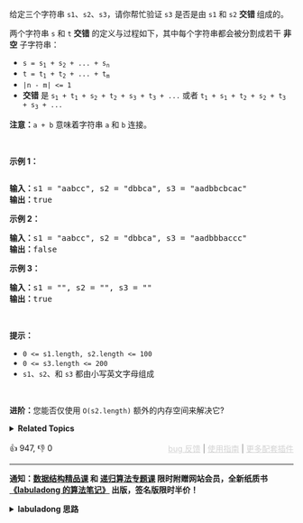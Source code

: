 <p>给定三个字符串&nbsp;<code>s1</code>、<code>s2</code>、<code>s3</code>，请你帮忙验证&nbsp;<code>s3</code>&nbsp;是否是由&nbsp;<code>s1</code>&nbsp;和&nbsp;<code>s2</code><em> </em><strong>交错 </strong>组成的。</p>

<p>两个字符串 <code>s</code> 和 <code>t</code> <strong>交错</strong> 的定义与过程如下，其中每个字符串都会被分割成若干 <strong>非空</strong> 子字符串：</p>

<ul> 
 <li><code>s = s<sub>1</sub> + s<sub>2</sub> + ... + s<sub>n</sub></code></li> 
 <li><code>t = t<sub>1</sub> + t<sub>2</sub> + ... + t<sub>m</sub></code></li> 
 <li><code>|n - m| &lt;= 1</code></li> 
 <li><strong>交错</strong> 是 <code>s<sub>1</sub> + t<sub>1</sub> + s<sub>2</sub> + t<sub>2</sub> + s<sub>3</sub> + t<sub>3</sub> + ...</code> 或者 <code>t<sub>1</sub> + s<sub>1</sub> + t<sub>2</sub> + s<sub>2</sub> + t<sub>3</sub> + s<sub>3</sub> + ...</code></li> 
</ul>

<p><strong>注意：</strong><code>a + b</code> 意味着字符串 <code>a</code> 和 <code>b</code> 连接。</p>

<p>&nbsp;</p>

<p><strong>示例 1：</strong></p> 
<img alt="" src="https://assets.leetcode.com/uploads/2020/09/02/interleave.jpg" /> 
<pre>
<strong>输入：</strong>s1 = "aabcc", s2 = "dbbca", s3 = "aadbbcbcac"
<strong>输出：</strong>true
</pre>

<p><strong>示例 2：</strong></p>

<pre>
<strong>输入：</strong>s1 = "aabcc", s2 = "dbbca", s3 = "aadbbbaccc"
<strong>输出：</strong>false
</pre>

<p><strong>示例 3：</strong></p>

<pre>
<strong>输入：</strong>s1 = "", s2 = "", s3 = ""
<strong>输出：</strong>true
</pre>

<p>&nbsp;</p>

<p><strong>提示：</strong></p>

<ul> 
 <li><code>0 &lt;= s1.length, s2.length &lt;= 100</code></li> 
 <li><code>0 &lt;= s3.length &lt;= 200</code></li> 
 <li><code>s1</code>、<code>s2</code>、和 <code>s3</code> 都由小写英文字母组成</li> 
</ul>

<p>&nbsp;</p>

<p><strong>进阶：</strong>您能否仅使用 <code>O(s2.length)</code> 额外的内存空间来解决它?</p>

<details><summary><strong>Related Topics</strong></summary>字符串 | 动态规划</details><br>

<div>👍 947, 👎 0<span style='float: right;'><span style='color: gray;'><a href='https://github.com/labuladong/fucking-algorithm/discussions/939' target='_blank' style='color: lightgray;text-decoration: underline;'>bug 反馈</a> | <a href='https://labuladong.gitee.io/article/fname.html?fname=jb插件简介' target='_blank' style='color: lightgray;text-decoration: underline;'>使用指南</a> | <a href='https://labuladong.github.io/algo/images/others/%E5%85%A8%E5%AE%B6%E6%A1%B6.jpg' target='_blank' style='color: lightgray;text-decoration: underline;'>更多配套插件</a></span></span></div>

<div id="labuladong"><hr>

**通知：[数据结构精品课](https://aep.h5.xeknow.com/s/1XJHEO) 和 [递归算法专题课](https://aep.xet.tech/s/3YGcq3) 限时附赠网站会员，全新纸质书[《labuladong 的算法笔记》](https://labuladong.gitee.io/algo/images/book/book_intro_qrcode.jpg) 出版，签名版限时半价！**

<details><summary><strong>labuladong 思路</strong></summary>

## 基本思路

如果你看过前文 [单链表六大解题套路](https://appktavsiei5995.pc.xiaoe-tech.com/detail/i_629e1210e4b01a4852089b26/1) 中讲解的 [21. 合并两个有序链表](/problems/merge-two-sorted-lists) 就会发现，题目巴拉巴拉说了一大堆，**实则就是一个使用双指针技巧合并两个字符串的过程**。

双指针的大致逻辑如下：

```java
int i = 0, j = 0;
for (int k = 0; k < s3.length; k++) {
    if (s1[i] == s3[k]) {
        i++;
    } else if (s2[j] == s3[k]) {
        j++;
    }
}
assert i == s1.length() && j == s2.length();
```

但本题跟普通的数组/链表双指针技巧不同的是，这里需要穷举所有情况。比如 `s1[i], s2[j]` 都能匹配 `s3[k]` 的时候，到底应该让谁来匹配，才能完全合并出 `s3` 呢？

回答这个问题很简单，我不知道让谁来，那就都来试一遍好了，前文 [经典动态规划：最长公共子序列](https://appktavsiei5995.pc.xiaoe-tech.com/detail/i_6298793ae4b09dda12708be8/1) 和 [经典动态规划：编辑距离](https://labuladong.github.io/article/fname.html?fname=编辑距离) 都处理过类似的情况。

所以本题肯定需要一个递归函数来穷举双指针的匹配过程，然后用一个备忘录消除递归过程中的重叠子问题，也就能写出自顶向下的递归的动态规划解法了。

**标签：[动态规划](https://mp.weixin.qq.com/mp/appmsgalbum?__biz=MzAxODQxMDM0Mw==&action=getalbum&album_id=1318881141113536512)，[双指针](https://mp.weixin.qq.com/mp/appmsgalbum?__biz=MzAxODQxMDM0Mw==&action=getalbum&album_id=2120596033251475465)**

## 解法代码

提示：🟢 标记的是我写的解法代码，🤖 标记的是 chatGPT 翻译的多语言解法代码。如有错误，可以 [点这里](https://github.com/labuladong/fucking-algorithm/issues/1113) 反馈和修正。

<div class="tab-panel"><div class="tab-nav">
<button data-tab-item="cpp" class="tab-nav-button btn " data-tab-group="default" onclick="switchTab(this)">cpp🤖</button>

<button data-tab-item="python" class="tab-nav-button btn " data-tab-group="default" onclick="switchTab(this)">python🤖</button>

<button data-tab-item="java" class="tab-nav-button btn active" data-tab-group="default" onclick="switchTab(this)">java🟢</button>

<button data-tab-item="go" class="tab-nav-button btn " data-tab-group="default" onclick="switchTab(this)">go🤖</button>

<button data-tab-item="javascript" class="tab-nav-button btn " data-tab-group="default" onclick="switchTab(this)">javascript🤖</button>
</div><div class="tab-content">
<div data-tab-item="cpp" class="tab-item " data-tab-group="default"><div class="highlight">

```cpp
// 注意：cpp 代码由 chatGPT🤖 根据我的 java 代码翻译，旨在帮助不同背景的读者理解算法逻辑。
// 本代码已经通过力扣的测试用例，应该可直接成功提交。

class Solution {
public:
    bool isInterleave(string s1, string s2, string s3) {
        int m = s1.length(), n = s2.length();
        // 如果长度对不上，必然不可能
        if (m + n != s3.length()) {
            return false;
        }
        // 备忘录，其中 -1 代表未计算，0 代表 false，1 代表 true
        memo = vector<vector<int>>(m + 1, vector<int>(n + 1, -1));
        return dp(s1, 0, s2, 0, s3);
    }

    // 定义：计算 s1[i..] 和 s2[j..] 是否能组合出 s3[i+j..]
    bool dp(string& s1, int i, string& s2, int j, string& s3) {
        int k = i + j;
        // base case，s3 构造完成
        if (k == s3.length()) {
            return true;
        }
        // 查备忘录，如果已经计算过，直接返回
        if (memo[i][j] != -1) {
            return memo[i][j] == 1 ? true : false;
        }

        bool res = false;
        // 如果，s1[i] 可以匹配 s3[k]，那么填入 s1[i] 试一下
        if (i < s1.length() && s1[i] == s3[k]) {
            res = dp(s1, i + 1, s2, j, s3);
        }
        // 如果，s1[i] 匹配不了，s2[j] 可以匹配，那么填入 s2[j] 试一下
        if (j < s2.length() && s2[j] == s3[k]) {
            res = res || dp(s1, i, s2, j + 1, s3);
        }
        // 如果 s1[i] 和 s2[j] 都匹配不了，则返回 false
        // 将结果存入备忘录
        memo[i][j] = res == true ? 1 : 0;

        return res;
    }

private:
    vector<vector<int>> memo;
};
```

</div></div>

<div data-tab-item="python" class="tab-item " data-tab-group="default"><div class="highlight">

```python
# 注意：python 代码由 chatGPT🤖 根据我的 java 代码翻译，旨在帮助不同背景的读者理解算法逻辑。
# 本代码已经通过力扣的测试用例，应该可直接成功提交。

class Solution:
    def isInterleave(self, s1: str, s2: str, s3: str) -> bool:
        m, n = len(s1), len(s2)
        # 如果长度对不上，必然不可能
        if m + n != len(s3):
            return False
        # 备忘录，其中 -1 代表未计算，0 代表 false，1 代表 true
        memo = [[-1] * (n + 1) for _ in range(m + 1)]

        def dp(s1, i, s2, j, s3):
            k = i + j
            # base case，s3 构造完成
            if k == len(s3):
                return True
            # 查备忘录，如果已经计算过，直接返回
            if memo[i][j] != -1:
                return True if memo[i][j] == 1 else False

            res = False
            # 如果，s1[i] 可以匹配 s3[k]，那么填入 s1[i] 试一下
            if i < len(s1) and s1[i] == s3[k]:
                res = dp(s1, i + 1, s2, j, s3)
            # 如果，s1[i] 匹配不了，s2[j] 可以匹配，那么填入 s2[j] 试一下
            if j < len(s2) and s2[j] == s3[k]:
                res = res or dp(s1, i, s2, j + 1, s3)
            # 如果 s1[i] 和 s2[j] 都匹配不了，则返回 false
            # 将结果存入备忘录
            memo[i][j] = 1 if res else 0

            return res

        return dp(s1, 0, s2, 0, s3)
```

</div></div>

<div data-tab-item="java" class="tab-item active" data-tab-group="default"><div class="highlight">

```java
class Solution {
    public boolean isInterleave(String s1, String s2, String s3) {
        int m = s1.length(), n = s2.length();
        // 如果长度对不上，必然不可能
        if (m + n != s3.length()) {
            return false;
        }
        // 备忘录，其中 -1 代表未计算，0 代表 false，1 代表 true
        memo = new int[m + 1][n + 1];
        for (int[] row : memo) {
            Arrays.fill(row, -1);
        }

        return dp(s1, 0, s2, 0, s3);
    }

    int[][] memo;

    // 定义：计算 s1[i..] 和 s2[j..] 是否能组合出 s3[i+j..]
    boolean dp(String s1, int i, String s2, int j, String s3) {
        int k = i + j;
        // base case，s3 构造完成
        if (k == s3.length()) {
            return true;
        }
        // 查备忘录，如果已经计算过，直接返回
        if (memo[i][j] != -1) {
            return memo[i][j] == 1 ? true : false;
        }

        boolean res = false;
        // 如果，s1[i] 可以匹配 s3[k]，那么填入 s1[i] 试一下
        if (i < s1.length() && s1.charAt(i) == s3.charAt(k)) {
            res = dp(s1, i + 1, s2, j, s3);
        }
        // 如果，s1[i] 匹配不了，s2[j] 可以匹配，那么填入 s2[j] 试一下
        if (j < s2.length() && s2.charAt(j) == s3.charAt(k)) {
            res = res || dp(s1, i, s2, j + 1, s3);
        }
        // 如果 s1[i] 和 s2[j] 都匹配不了，则返回 false
        // 将结果存入备忘录
        memo[i][j] = res == true ? 1 : 0;

        return res;
    }
}
```

</div></div>

<div data-tab-item="go" class="tab-item " data-tab-group="default"><div class="highlight">

```go
// 注意：go 代码由 chatGPT🤖 根据我的 java 代码翻译，旨在帮助不同背景的读者理解算法逻辑。
// 本代码已经通过力扣的测试用例，应该可直接成功提交。

func isInterleave(s1 string, s2 string, s3 string) bool {
    m, n := len(s1), len(s2)
    // 如果长度对不上，必然不可能
    if m+n != len(s3) {
        return false
    }
    // 备忘录，其中 -1 代表未计算，0 代表 false，1 代表 true
    memo := make([][]int, m+1)
    for i := range memo {
        memo[i] = make([]int, n+1)
        for j := range memo[i] {
            memo[i][j] = -1
        }
    }
    
    return dp(s1, 0, s2, 0, s3, memo)
}

// 定义：计算 s1[i..] 和 s2[j..] 是否能组合出 s3[i+j..]
func dp(s1 string, i int, s2 string, j int, s3 string, memo [][]int) bool {
    k := i + j
    // base case，s3 构造完成
    if k == len(s3) {
        return true
    }
    // 查备忘录，如果已经计算过，直接返回
    if memo[i][j] != -1 {
        return memo[i][j] == 1
    }

    res := false
    // 如果，s1[i] 可以匹配 s3[k]，那么填入 s1[i] 试一下
    if i < len(s1) && s1[i] == s3[k] {
        res = dp(s1, i+1, s2, j, s3, memo)
    }
    // 如果，s1[i] 匹配不了，s2[j] 可以匹配，那么填入 s2[j] 试一下
    if j < len(s2) && s2[j] == s3[k] {
        res = res || dp(s1, i, s2, j+1, s3, memo)
    }
    // 如果 s1[i] 和 s2[j] 都匹配不了，则返回 false
    // 将结果存入备忘录
    memo[i][j] = 0
    if res {
        memo[i][j] = 1
    }

    return res
}
```

</div></div>

<div data-tab-item="javascript" class="tab-item " data-tab-group="default"><div class="highlight">

```javascript
// 注意：javascript 代码由 chatGPT🤖 根据我的 java 代码翻译，旨在帮助不同背景的读者理解算法逻辑。
// 本代码不保证正确性，仅供参考。如有疑惑，可以参照我写的 java 代码对比查看。

var isInterleave = function(s1, s2, s3) {
    let m = s1.length, n = s2.length;
    // 如果长度对不上，必然不可能
    if (m + n !== s3.length) {
        return false;
    }
    // 备忘录，其中 -1 代表未计算，0 代表 false，1 代表 true
    let memo = new Array(m+1).map(() => new Array(n+1).fill(-1));
    
    return dp(s1, 0, s2, 0, s3);
};

// 定义：计算 s1[i..] 和 s2[j..] 是否能组合出 s3[i+j..]
var dp = function(s1, i, s2, j, s3, memo) {
    let k = i + j;
    // base case，s3 构造完成
    if (k === s3.length) {
        return true;
    }
    // 查备忘录，如果已经计算过，直接返回
    if (memo[i][j] !== -1) {
        return memo[i][j] === 1 ? true : false;
    }

    let res = false;
    // 如果，s1[i] 可以匹配 s3[k]，那么填入 s1[i] 试一下
    if (i < s1.length && s1.charAt(i) === s3.charAt(k)) {
        res = dp(s1, i + 1, s2, j, s3, memo);
    }
    // 如果，s1[i] 匹配不了，s2[j] 可以匹配，那么填入 s2[j] 试一下
    if (j < s2.length && s2.charAt(j) === s3.charAt(k)) {
        res = res || dp(s1, i, s2, j + 1, s3, memo);
    }
    // 如果 s1[i] 和 s2[j] 都匹配不了，则返回 false
    // 将结果存入备忘录
    memo[i][j] = res === true ? 1 : 0;

    return res;
}
```

</div></div>
</div></div>

</details>
</div>

